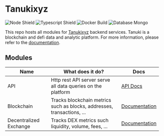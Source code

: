 # Tanukixyz

![Node Shield](https://img.shields.io/badge/Node-%5E16.0.0-brightgreen?style=flat-square&logo=JavaScript)
![Typescript Shield](https://img.shields.io/badge/Typescript-%5E4.6.3-blue?style=flat-square&logo=TypeScript)
![Docker Build](https://img.shields.io/badge/Build-Docker-9cf?style=flat-square&logo=Docker)
![Database Mongo](https://img.shields.io/badge/Database-MongoDB-success?style=flat-square&logo=MongoDB)

This repo hosts all modules for [Tanukixyz](https://tanukixyz.com) backend services.
Tanuki is a blockchain and defi data and analytic platform. For more information, please refer to the [documentation](https://docs.tanukixyz.com/).

## Modules

| Name                   | What does it do?                                                       | Docs                              |
| ---------------------- | ---------------------------------------------------------------------- | --------------------------------- |
| API                    | Http rest API server serve all data queries on the platform            | [API Docs](./docs/readme.md)      |
| Blockchain             | Tracks blockchain metrics such as blocks, addresses, transactions, ... | [Documentation](./docs/readme.md) |
| Decentralized Exchange | Tracks DEX metrics such liquidity, volume, fees, ...                   | [Documentation](./docs/readme.md) |
